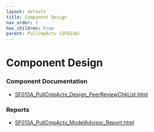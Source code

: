 ```yaml
---
layout: default
title: Component Design
nav_order: 1
has_children: true
parent: PullCmpActv (SF013A)
---
```

# Component Design
### Component Documentation

- [SF013A_PullCmpActv_Design_PeerReviewChkList.html](Doc/SF013A_PullCmpActv_Design_PeerReviewChkList.html)

### Reports

- [SF013A_PullCmpActv_ModelAdvisor_Report.html](Reports/SF013A_PullCmpActv_ModelAdvisor_Report.html)

